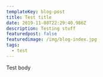 ```yaml
---
templateKey: blog-post
title: Test title
date: 2019-11-08T22:29:40.986Z
description: Testing stuff
featuredpost: false
featuredimage: /img/blog-index.jpg
tags:
  - test
---
```

Test body
